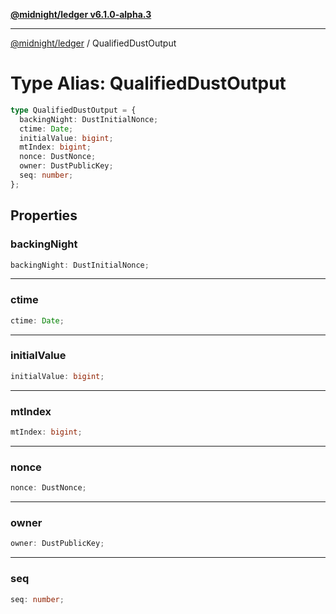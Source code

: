 [**@midnight/ledger v6.1.0-alpha.3**](../README.md)

***

[@midnight/ledger](../globals.md) / QualifiedDustOutput

# Type Alias: QualifiedDustOutput

```ts
type QualifiedDustOutput = {
  backingNight: DustInitialNonce;
  ctime: Date;
  initialValue: bigint;
  mtIndex: bigint;
  nonce: DustNonce;
  owner: DustPublicKey;
  seq: number;
};
```

## Properties

### backingNight

```ts
backingNight: DustInitialNonce;
```

***

### ctime

```ts
ctime: Date;
```

***

### initialValue

```ts
initialValue: bigint;
```

***

### mtIndex

```ts
mtIndex: bigint;
```

***

### nonce

```ts
nonce: DustNonce;
```

***

### owner

```ts
owner: DustPublicKey;
```

***

### seq

```ts
seq: number;
```
